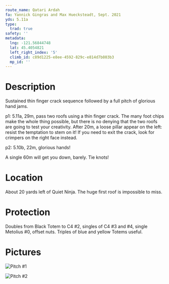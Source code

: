 ```yaml
---
route_name: Qatari Ardah
fa: Yannick Gingras and Max Huecksteadt, Sept. 2021
yds: 5.11a
type:
  trad: true
safety: ''
metadata:
  lng: -121.56844748
  lat: 45.4054821
  left_right_index: '5'
  climb_id: c89d1225-e8ee-4592-829c-e814d7b803b3
  mp_id: ''
---
```


# Description

Sustained thin finger crack sequence followed by a full pitch of glorious hand jams.

p1: 5.11a, 29m, pass two roofs using a thin finger crack. The many foot chips make the whole thing possible, but there is no denying that the two roofs are going to test your creativity. After 20m, a loose pillar appear on the left: resist the temptation to stem on it! If you need to exit the crack, look for crimpers on the right face instead.

p2: 5.10b, 22m, glorious hands!

A single 60m will get you down, barely. Tie knots!

# Location

About 20 yards left of Quiet Ninja. The huge first roof is impossible to miss.

# Protection

Doubles from Black Totem to C4 #2, singles of C4 #3 and #4, single Metolius #0, offset nuts. Triples of blue and yellow Totems useful.

# Pictures

![Pitch #1](https://res.cloudinary.com/openbeta-prod/image/upload/v1637751258/open-tacos/cvr7yepdtwtbmuwqomy0.jpg)

![Pitch #2](https://res.cloudinary.com/openbeta-prod/image/upload/v1637751484/open-tacos/xwmp21verzemgljodpeo.jpg)
